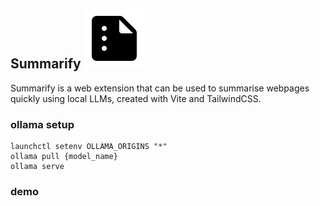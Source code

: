## Summarify ![](https://github.com/hamsar4j/summarify/blob/main/public/summarize_icon.svg)

Summarify is a web extension that can be used to summarise webpages quickly using local LLMs, created with Vite and TailwindCSS.

### ollama setup

```console
launchctl setenv OLLAMA_ORIGINS "*"
ollama pull {model_name}
ollama serve
```

### demo

<!-- ![](https://github.com/hamsar4j/summarify/blob/main/public/summarify_demo.gif) -->
